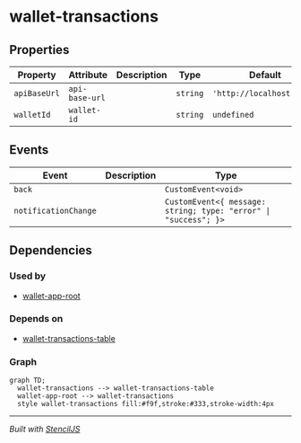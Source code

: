 # wallet-transactions

## Properties

| Property     | Attribute      | Description | Type     | Default                   |
| ------------ | -------------- | ----------- | -------- | ------------------------- |
| `apiBaseUrl` | `api-base-url` |             | `string` | `'http://localhost:3001'` |
| `walletId`   | `wallet-id`    |             | `string` | `undefined`               |


## Events

| Event                | Description | Type                                                            |
| -------------------- | ----------- | --------------------------------------------------------------- |
| `back`               |             | `CustomEvent<void>`                                             |
| `notificationChange` |             | `CustomEvent<{ message: string; type: "error" \| "success"; }>` |


## Dependencies

### Used by

 - [wallet-app-root](../wallet-app-root)

### Depends on

- [wallet-transactions-table](../wallet-transactions-table)

### Graph
```mermaid
graph TD;
  wallet-transactions --> wallet-transactions-table
  wallet-app-root --> wallet-transactions
  style wallet-transactions fill:#f9f,stroke:#333,stroke-width:4px
```

----------------------------------------------

*Built with [StencilJS](https://stenciljs.com/)*
